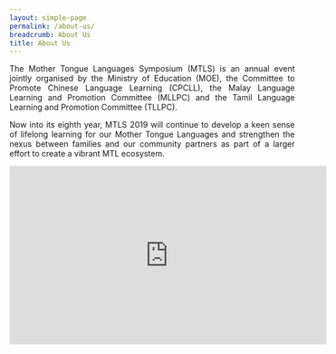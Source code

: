 ```yaml
---
layout: simple-page
permalink: /about-us/
breadcrumb: About Us
title: About Us
---
```


<p align="justify">
The Mother Tongue Languages Symposium (MTLS) is an annual event jointly organised by the Ministry of Education (MOE), the Committee to Promote Chinese Language Learning (CPCLL), the Malay Language Learning and Promotion Committee (MLLPC) and the Tamil Language Learning and Promotion Committee (TLLPC).
</p>      
<p align="justify">
Now into its eighth year, MTLS 2019 will continue to develop a keen sense of lifelong learning for our Mother Tongue Languages and strengthen the nexus between families and our community partners as part of a larger effort to create a vibrant MTL ecosystem.
</p>    
<div class="bp-youtube">
      <iframe width="560" height="315" src="https://www.youtube.com/embed/ezVylcV1m5k" frameborder="0" allow="autoplay; encrypted-media" allowfullscreen></iframe>
</div>
